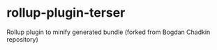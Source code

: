 # rollup-plugin-terser
Rollup plugin to minify generated bundle (forked from Bogdan Chadkin repository)
